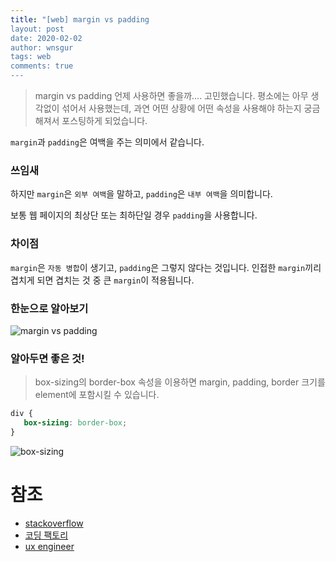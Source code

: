 ```yaml
---
title: "[web] margin vs padding
layout: post
date: 2020-02-02
author: wnsgur
tags: web
comments: true
---
```

> margin vs padding 언제 사용하면 좋을까.... 고민했습니다. 
> 평소에는 아무 생각없이 섞어서 사용했는데, 과연 어떤 상황에 어떤 속성을 사용해야 하는지 궁금해져서 포스팅하게 되었습니다.

`margin`과 `padding`은 여백을 주는 의미에서 같습니다.  

### 쓰임새
하지만 `margin`은 `외부 여백`을 말하고, `padding`은 `내부 여백`을 의미합니다.

보통 웹 페이지의 최상단 또는 최하단일 경우 `padding`을 사용합니다.

### 차이점
`margin`은 `자동 병합`이 생기고, `padding`은 그렇지 않다는 것입니다. 인접한 `margin`끼리 겹치게 되면 겹치는 것 중 큰 `margin`이 적용됩니다.

### 한눈으로 알아보기
![margin vs padding](https://uxengineer.com/wp-content/uploads/2018/10/css-box-model-with-dimensions-1024x441.jpg)

### 알아두면 좋은 것!
> box-sizing의 border-box 속성을 이용하면 margin, padding, border 크기를 element에 포함시킬 수 있습니다.

```css
div {
   box-sizing: border-box;
}
```
![box-sizing](https://uxengineer.com/wp-content/uploads/2018/10/css-box-model-border-box-1024x449.jpg)

# 참조
- [stackoverflow](https://stackoverflow.com/questions/2189452/what-is-the-difference-between-margin-and-padding-in-css)
- [코딩 팩토리](https://coding-factory.tistory.com/187)
- [ux engineer](https://uxengineer.com/padding-vs-margin/)
